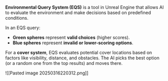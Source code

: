 
**Environmental Query System (EQS)** is a tool in Unreal Engine that allows AI to evaluate the environment and make decisions based on predefined conditions.

In an EQS query:

- **Green spheres** represent **valid choices** (higher scores).
- **Blue spheres** represent **invalid or lower-scoring options**.

For a **cover system**, EQS evaluates potential cover locations based on factors like visibility, distance, and obstacles. The AI picks the best option (or a random one from the top results) and moves there.

![[Pasted image 20250316220312.png]]